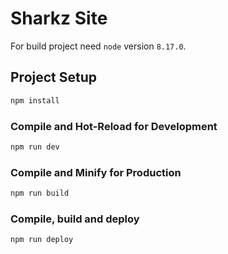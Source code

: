 # Sharkz Site

For build project need `node` version `8.17.0`.

## Project Setup

```sh
npm install
```

### Compile and Hot-Reload for Development

```sh
npm run dev
```

### Compile and Minify for Production

```sh
npm run build
```

### Compile, build and deploy

```sh
npm run deploy
```
